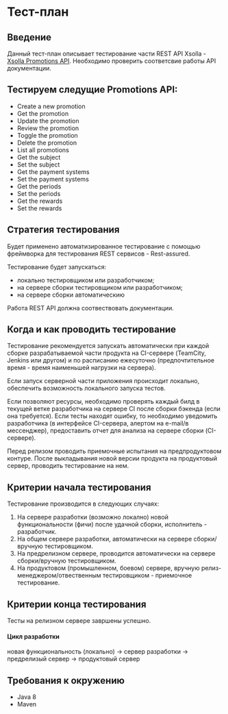 # Тест-план

## Введение

Данный тест-план описывает тестирование части REST API Xsolla -
[Xsolla Promotions API](http://developers.xsolla.com/api.html#promotions).
Необходимо проверить соответсвие работы API документации.

## Тестируем следущие Promotions API:
- Create a new promotion
- Get the promotion
- Update the promotion
- Review the promotion
- Toggle the promotion
- Delete the promotion
- List all promotions
- Get the subject
- Set the subject
- Get the payment systems
- Set the payment systems
- Get the periods
- Set the periods
- Get the rewards
- Set the rewards

## Стратегия тестирования

Будет применено автоматизированное тестирование с помощью фреймворка для
тестирования REST сервисов - Rest-assured.

Тестирование будет запускаться:
 - локально тестировщиком или разработчиком;
 - на сервере сборки тестировщиком или разработчиком;
 - на сервере сборки автоматическию

Работа REST API должна соотвествовать документации.

## Когда и как проводить тестирование

Тестирование рекомендуется запускать автоматически при каждой сборке
разрабатываемой части продукта на CI-сервере (TeamCity, Jenkins или
другом) и по расписанию ежесуточно (предпочтительное время - время
наименьшей нагрузки на сервера).

Если запуск серверной части приложения происходит локально, обеспечить
возможность локального запуска тестов.

Если позволяют ресурсы, необходимо проверять каждый билд в текущей ветке
разработчика на сервере CI после сборки бэкенда (если она требуется).
Если тесты находят ошибку, то необходимо уведомить разработчика
(в интерфейсе CI-сервера, алертом на e-mail/в мессенджер), предоставить
отчет для анализа на сервере сборки (CI-сервере).

Перед релизом проводить приемочные испытания на предпродуктовом контуре.
После выкладывания новой версии продукта на продуктовый сервер,
проводить тестирование на нем.

## Критерии начала тестирования

Тестирование производится в следующих случаях:

1. На сервере разработки (возможно локално) новой функциональности (фичи) после удачной сборки, исполнитель - разработчик.
2. На общем сервере разработки, автоматически на сервере сборки/вручную тестировщиком.
3. На предрелизном сервере, проводится автоматически на сервере сборки/вручную тестировщиком.
4. На продуктовом (промышленном, боевом) сервере, вручную релиз-менеджером/отвественным тестировщиком - приемочное тестирование.

## Критерии конца тестирования

Тесты на релизном сервере завршены успешно.

#### Цикл разработки

новая функциональность (локально) -> сервер разработки -> предрелизый сервер -> продуктовый сервер

## Требования к окружению
- Java 8
- Maven